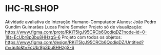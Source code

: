# IHC-RLSHOP
Atividade avaliativa  de Interação Humano-Computador
Alunos: 
João Pedro Gundim Guimarães
Lucas Freire Semeler
Projeto só de visualização: https://www.figma.com/proto/RKiT5IgJ95CRCb6QcdiqDZ?node-id=0-1&t=EcUbr8p3bu8HHzgS-6
Projeto com todos os objetos: https://www.figma.com/design/RKiT5IgJ95CRCb6QcdiqDZ/Untitled?m=auto&t=EcUbr8p3bu8HHzgS-6
